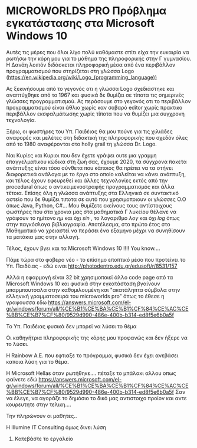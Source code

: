 # MICROWORLDS PRO Πρόβλημα εγκατάστασης στα Microsoft Windows 10

Αυτές τις μέρες που όλοι λίγο πολύ καθόμαστε σπίτι είχα την ευκαιρία να ρωτήσω την κόρη μου για το μάθημα της πληροφορικής στην Γ γυμνασίου.
Η Δανάη λοιπόν διδάσκεται πληροφορική μέσα από ένα περιβάλλον προγραμματισμού που στηρίζεται στη γλώσσα Logo (https://en.wikipedia.org/wiki/Logo_(programming_language))

Ας ξεκινήσουμε από το γεγονός οτι η γλώσσα Logo σχεδιάστηκε και αναπτύχθηκε από το 1967 και φυσικά δε θυμίζει σε τίποτα τις σημερινές γλώσσες προγραμματισμού. Ας περάσουμε στο γεγονός οτι το περιβάλλον προγραμματισμού είναι άθλιο χωρίς καν σοβαρό editor χωρίς πρακτικο περιβάλλον εκσφαλμάτωσης χωρίς τίποτα που να θυμίζει μια συγχρονη τεχνολογία.

Ξέρω, οι φωστήρες του Υπ. Παιδέιας θα μου πούνε για τις χιλιάδες αναφορές και μελέτες στη διδακτική της πληροφορικής που σχεδόν όλες από το 1980 αναφέρονται στο holly grail τη γλώσσα Dr. Logo.

Ναι Κυρίες και Κυριοι που δεν έχετε γράψει ουτε μια γραμμη επαγγελματικου κώδικα στη ζωή σας, έχουμε 2020, τα σύγχρονα πακετα ανάπτυξης είναι τόσο σύνθετα που κάποιος θα πρέπει να τα στήνει διαφορετικά ανάλογα με το έργο στο οποίο καλείται να κάνει ανάπτυξη, και τέλος έχουν εφευρεθεί και άλλες τεχνολογίες εκτός από την procedural όπως ο αντικειμενοστραφής προγραμματισμός και άλλα τέτοια. Επίσης όλη η γλώσσα ανάπτυξης στα Ελληνικά σε συντακτικό αστείο που δε θυμίζει τιποτα σε αυτό που χρησιμοποιουν οι γλώσσες Ο.Ο όπως Java, Python, C#... Μου θυμίζετε εκείνους τους αντίστοιχους φωστήρες που στα χρονια μας στα μαθηματικά Γ λυκείου θέλανε να γράφουν το ημίτονο _ημ_ και όχι _sin_ , το λογαριθμο  _λογ_ και όχι _log_ όπως στην παγκόσλογα βιβλιογραφία. Αποτέλεσμα, στο πρώτο έτος στο Μαθηματικό να χρειαστεί να περάσει ένα εξαμηνο μέχρι να συνηθίσουν τα ματάκια μας στην αλλαγή.

Τέλος, έχουν βγει και τα Microsoft Windows 10 !!!! You know....

Πάμε τώρα στο φοβερο νέο - το επίσημο εποπτικό μέσο που προτείνει το Υπ. Παιδέιας - εδώ ειναι
http://photodentro.edu.gr/edusoft/r/8531/157

Αλλά η εφαρμογή είναι 32 bit χρησιμοποιεί άλλο code page από τα Microsoft Windows 10 και φυσικά στην εγκατάσταση βγαίνουν μπαρμπουτσαλα στην καθομιλουμένη και "ακατάληπτα σύμβολα στην ελληνική γραμματοσειρά του microworlds pro" όπως το έθεσε η γραφουσσα εδω
https://answers.microsoft.com/el-gr/windows/forum/all/%CE%B1%CE%BA%CE%B1%CF%84%CE%AC%CE%BB%CE%B7%CF%80/9529d990-486e-400b-b314-ed8f5e6b0a5f

Το Υπ. Παιδέιας φυσικά δεν μπορεί να λύσει το θέμα

Οι καθηγήτρια πληροφορικής της κόρης μου προφανώς και δεν ήξερε να το λύσει.


Η Rainbow A.E. που εφτιαξε το πρόγραμμα, φυσικά δεν έχει ανεβάσει καποια λύση για το θέμα.

Η Microsoft Hellas όταν ρωτήθηκε.... πέταξε το μπάλακι αλλου οπως φαίνετε εδώ
https://answers.microsoft.com/el-gr/windows/forum/all/%CE%B1%CE%BA%CE%B1%CF%84%CE%AC%CE%BB%CE%B7%CF%80/9529d990-486e-400b-b314-ed8f5e6b0a5f
Σαν να έλεγε, να αγοράζε το δημόσιο το δικό μας αντιστοιχο προίον και αντε κουρευτητε στην τελικη....

Την πληρώνουν οι μαθητες..

Η Illumine IT Consulting όμως δινει λύση

1. Κατεβάστε το εργαλείο 
